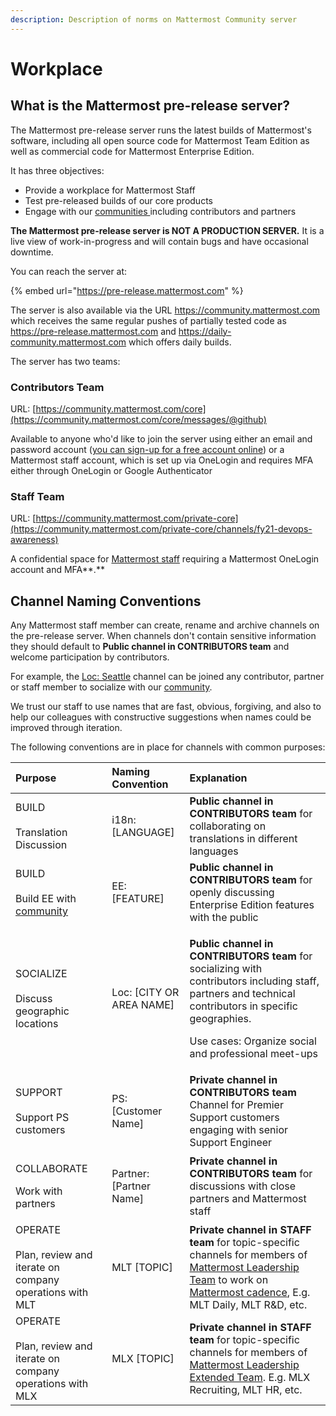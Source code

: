 ```yaml
---
description: Description of norms on Mattermost Community server
---
```


# Workplace

## What is the Mattermost pre-release server?

The Mattermost pre-release server runs the latest builds of Mattermost's software, including all open source code for Mattermost Team Edition as well as commercial code for Mattermost Enterprise Edition. 

It has three objectives: 

* Provide a workplace for Mattermost Staff 
* Test pre-released builds of our core products
* Engage with our [communities ](../community.md)including contributors and partners 

**The Mattermost pre-release server is NOT A PRODUCTION SERVER.** It is a live view of work-in-progress and will contain bugs and have occasional downtime. 

You can reach the server at: 

{% embed url="https://pre-release.mattermost.com" %}

The server is also available via the URL https://community.mattermost.com which receives the same regular pushes of partially tested code as https://pre-release.mattermost.com and https://daily-community.mattermost.com which offers daily builds.   
  
The server has two teams:

### **Contributors Team**

URL: [https://community.mattermost.com/core](https://community.mattermost.com/core/messages/@github)

Available to anyone who'd like to join the server using either an email and password account \([you can sign-up for a free account online](https://pre-release.mattermost.com/signup_user_complete)\) or a Mattermost staff account, which is set up via OneLogin and requires MFA either through OneLogin or Google Authenticator

### **Staff Team**

URL: [https://community.mattermost.com/private-core](https://community.mattermost.com/private-core/channels/fy21-devops-awareness)

A confidential space for [Mattermost staff](../community.md#mattermost-staff) requiring a Mattermost OneLogin account and MFA**.** 

## Channel Naming Conventions 

Any Mattermost staff member can create, rename and archive channels on the pre-release server. When channels don't contain sensitive information they should default to **Public channel in CONTRIBUTORS team** and welcome participation by contributors.   
  
For example, the [Loc: Seattle](https://community.mattermost.com/core/channels/loc-seattle) channel can be joined any contributor, partner or staff member to socialize with our [community](../community.md). 

We trust our staff to use names that are fast, obvious, forgiving, and also to help our colleagues with constructive suggestions when names could be improved through iteration.   
  
The following conventions are in place for channels with common purposes: 

<table>
  <thead>
    <tr>
      <th style="text-align:left">Purpose</th>
      <th style="text-align:left">Naming Convention</th>
      <th style="text-align:left">Explanation</th>
    </tr>
  </thead>
  <tbody>
    <tr>
      <td style="text-align:left">BUILD
        <br />
        <br />Translation Discussion</td>
      <td style="text-align:left">i18n: [LANGUAGE]</td>
      <td style="text-align:left"><b>Public channel in CONTRIBUTORS team </b>for collaborating on translations
        in different languages</td>
    </tr>
    <tr>
      <td style="text-align:left">BUILD
        <br />
        <br />Build EE with <a href="../community.md">community</a> 
      </td>
      <td style="text-align:left">EE: [FEATURE]</td>
      <td style="text-align:left"><b>Public channel in CONTRIBUTORS team </b>for openly discussing Enterprise
        Edition features with the public</td>
    </tr>
    <tr>
      <td style="text-align:left">SOCIALIZE
        <br />
        <br />Discuss geographic locations</td>
      <td style="text-align:left">Loc: [CITY OR AREA NAME]</td>
      <td style="text-align:left">
        <p><b>Public channel in CONTRIBUTORS team </b>for socializing with contributors
          including staff, partners and technical contributors in specific geographies.</p>
        <p></p>
        <p>Use cases: Organize social and professional meet-ups</p>
      </td>
    </tr>
    <tr>
      <td style="text-align:left">SUPPORT
        <br />
        <br />Support PS customers</td>
      <td style="text-align:left">PS: [Customer Name]</td>
      <td style="text-align:left"><b>Private channel in CONTRIBUTORS team </b>Channel for Premier Support
        customers engaging with senior Support Engineer</td>
    </tr>
    <tr>
      <td style="text-align:left">
        <p>COLLABORATE</p>
        <p></p>
        <p>Work with partners</p>
      </td>
      <td style="text-align:left">Partner: [Partner Name]</td>
      <td style="text-align:left"><b>Private channel in CONTRIBUTORS team </b>for discussions with close
        partners and Mattermost staff</td>
    </tr>
    <tr>
      <td style="text-align:left">OPERATE
        <br />
        <br />Plan, review and iterate on company operations with MLT</td>
      <td style="text-align:left">
        <p>MLT [TOPIC]</p>
        <p></p>
      </td>
      <td style="text-align:left"><b>Private channel in STAFF team </b>for topic-specific channels for members
        of <a href="groups.md#mattermost-leadership-team-mlt">Mattermost Leadership Team</a> to
        work on <a href="../operations/mlt-cadence/">Mattermost cadence</a>, E.g.
        MLT Daily, MLT R&amp;D, etc.</td>
    </tr>
    <tr>
      <td style="text-align:left">OPERATE
        <br />
        <br />Plan, review and iterate on company operations with MLX</td>
      <td style="text-align:left">MLX [TOPIC]</td>
      <td style="text-align:left"><b>Private channel in STAFF team </b>for topic-specific channels for members
        of <a href="groups.md#mattermost-leadership-team-extended-mxt">Mattermost Leadership Extended Team</a>.
        E.g. MLX Recruiting, MLT HR, etc.</td>
    </tr>
  </tbody>
</table> 

